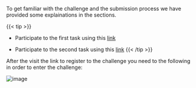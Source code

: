 To get familiar with the challenge and the submission process we have provided some explainations in the sections.


{{< tip >}}
- Participate to the first task using this [link](https://www.codabench.org/competitions/2851/)

- Participate to the second task using this [link](https://www.codabench.org/competitions/2851/) 
{{< /tip >}}


After the visit the link to register to the challenge you need to the following in order to enter the challenge:


![image](../images/tuto_register.png)